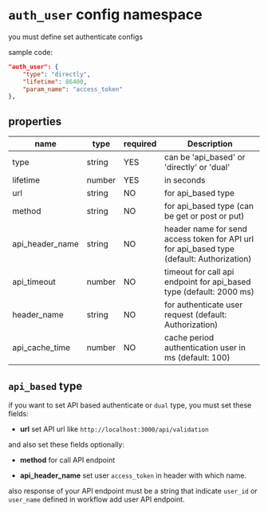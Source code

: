 # `auth_user` config namespace

you must define set authenticate configs


sample code:
```json
"auth_user": {
    "type": "directly",
    "lifetime": 86400,
    "param_name": "access_token"
},
```

## properties

| name | type | required | Description |
| ----------- | ----------- |----------- |----------- |
| type | string | YES | can be 'api_based' or 'directly' or 'dual' |
| lifetime | number | YES | in seconds
| url | string | NO | for api_based type | 
| method | string | NO | for api_based type (can be get or post or put) |
| api_header_name | string | NO | header name for send access token for API url for api_based type (default: Authorization) |
| api_timeout | number | NO | timeout for call api endpoint for api_based type (default: 2000 ms) |
| header_name | string | NO | for authenticate user request (default: Authorization) |
| api_cache_time | number | NO | cache period authentication user in ms (default: 100) |

## `api_based` type

if you want to set API based authenticate or `dual` type, you must set these fields:

- **url** set API url like `http://localhost:3000/api/validation`

and also set these fields optionally:

- **method** for call API endpoint

- **api_header_name** set user `access_token` in header with which name.

also response of your API endpoint must be a string that indicate `user_id` or `user_name` defined in workflow add user API endpoint.